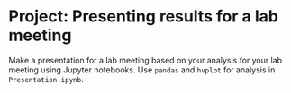 # Project: Presenting results for a lab meeting

Make a presentation for a lab meeting based on your analysis for your lab meeting using Jupyter notebooks. 
Use `pandas` and `hvplot` for analysis in `Presentation.ipynb`.